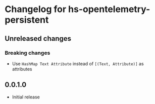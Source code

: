 # Changelog for hs-opentelemetry-persistent

## Unreleased changes

### Breaking changes

- Use `HashMap Text Attribute` instead of `[(Text, Attribute)]` as attributes

## 0.0.1.0

- Initial release
